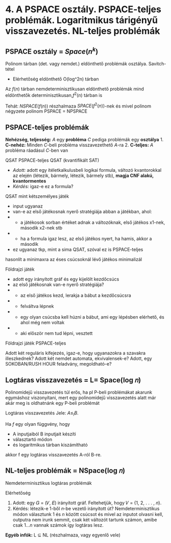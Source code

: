 

# 4. A PSPACE osztály. PSPACE-teljes problémák. Logaritmikus tárigényű visszavezetés. NL-teljes problémák

## PSPACE osztály = $Space(n^k)$
Polinom tárban (det. vagy nemdet.) eldönthető problémák osztálya.
Savitch-tétel

- Elérhetőség eldönthető O(log^2n) tárban

Az $f(n)$ tárban nemdeterminisztikusan eldönthető problémák mind eldönthetők determinisztikusan,$f^2(n)$ tárban is

Tehát: $NSPACE(f(n))$ részhalmaza $SPACE(f^2(n))$-nek
és mivel polinom négyzete polinom
PSPACE = NPSPACE

## PSPACE-teljes problémák
**Nehézség, teljesség:**
$A$ egy **probléma** $C$ pediga problémák egy **osztálya**
	1. **C-nehéz:** Minden $C$-beli probléma visszavezethető $A$-ra
	2. **C-teljes:** $A$ probléma ráadásul $C$-ben van

QSAT PSPACE-teljes
QSAT (kvantifikált SAT)

- *Adott:* adott egy ítéletkalkulusbeli logikai formula, változó kvantorokkal az elején (létezik, bármely, létezik, bármely stb), **magja CNF alakú, kvantormentes**
- *Kérdés:* igaz-e ez a formula?

QSAT mint kétszemélyes játék

- input ugyanaz
- van-e az első játékosnak nyerő stratégiája abban a játékban, ahol:
- - a játékosok sorban értéket adnak a változóknak, első játékos x1-nek, második x2-nek stb
- - ha a formula igaz lesz, az első játékos nyert, ha hamis, akkor a második
- ez ugyanaz tkp, mint a sima QSAT, szóval ez is PSPACE-teljes

hasonlít a minimaxra
az éses csúcsoknál lévő játékos minimalizál

Földrajzi játék

- adott egy irányított gráf és egy kijelölt kezdőcsúcs
- az első játékosnak van-e nyerő stratégiája?
- - az első játékos kezd, lerakja a bábut a kezdőcsúcsra
- - felváltva lépnek
- - egy olyan csúcsba kell húzni a bábut, ami egy lépésben elérhető, és ahol még nem voltak
- - aki először nem tud lépni, vesztett

Földrajzi játék PSPACE-teljes

Adott két reguláris kifejezés, igaz-e, hogy ugyanazokra a szavakra illeszkednek?
Adott két nemdet automata, ekvivalensek-e?
Adott, egy SOKOBAN/RUSH HOUR feladvány, megoldható-e?

## Logtáras visszavezetés = L= Space(log 𝑛)

Polinomidejű visszavezetés túl erős, ha pl P-beli problémákat akarunk egymáshoz viszonyítani, mert egy polinomidejű visszavezetés alatt már akár meg is oldhatnánk egy P-beli problémát

Logtáras visszavezetés
Jele: $A \le_l  B$.

 Ha $f$ egy olyan függvény, hogy
- A inputjaiból B inputjait készíti
- választartó módon
- és logaritmikus tárban kiszámítható

akkor f egy logtáras visszavezetés A-ról B-re.

## NL-teljes problémák = NSpace(log 𝑛)
Nemdeterminisztikus logtáras problémák

Elérhetőség 
1. Adott: egy 𝐺 = (𝑉, 𝐸) irányított gráf. Feltehetjük, hogy 𝑉 = {1, 2, . . . , 𝑛}. 
2. Kérdés: létezik-e 1-ből 𝑛-be vezető irányított út?
Nemdeterminisztikus módon választunk 1 és $n$ között csúcsot és mivel az inputot olvasni kell, outputra nem irunk semmit, csak két változót tartunk számon, amibe csak $1...n$ vannak számok így logtáras lesz.


**Egyéb infók:**
L $\subseteq$ NL (részhalmaza, vagy egyenlő vele)